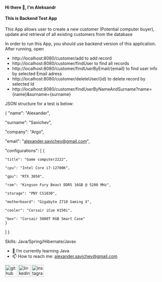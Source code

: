 #### Hi there 👋, I'm Aleksandr
#### This is Backend Test App

This App allows user to create a new customer (Potential computer buyer), update and retrieval of all existing customers from the database

In order to run this App, you should use backend version of this application. After running, open 
 - http://localhost:8080/customer/add to add record
 - http://localhost:8080/customer/findUser to find all records
 - http://localhost:8080/customer/findUserByEmail/{email} to find user info by selected Email adress
 - http://localhost:8080/customer/deleteUser/{id} to delete record by selected Id
 - http://localhost:8080/customer/findUserByNameAndSurname?name={name}&surname={surname}
 
 JSON structure for a test is below:

 {
  "name": "Alexander",
  
  "surname": "Savichev",
  
  "company": "Argo",
  
  "email": "alexander.savichev@gmail.com",
  
  "configurations": [
      {
      
    "title": "Game computer2222",
    
    "cpu": "Intel Core i7-12700K",
    
    "gpu": "RTX 3050",
    
    "ram": "Kingson Fury Beast DDR5 16GB @ 5200 MHz",
    
    "storage": "PNY CS1030",
    
    "motherboard": "Gigabyte Z710 Gaming X",
    
    "cooler": "Corsair iCue H150i",
    
    "box": "Corsair 5000T RGB Smart Case"
    }
   ]
  }

Skills: Java/Spring/Hibernate/Javax

- 🌱 I’m currently learning Java 
- 📫 How to reach me: alexander.savichev@gmail.com 


[<img src='https://cdn.jsdelivr.net/npm/simple-icons@3.0.1/icons/github.svg' alt='github' height='40'>](https://github.com/https://github.com/AlexanderSavichev)  [<img src='https://cdn.jsdelivr.net/npm/simple-icons@3.0.1/icons/linkedin.svg' alt='linkedin' height='40'>](https://www.linkedin.com/in/https://www.linkedin.com/mwlite/in/aleksandr-savichev-7b3743211/)  [<img src='https://cdn.jsdelivr.net/npm/simple-icons@3.0.1/icons/instagram.svg' alt='instagram' height='40'>](https://www.instagram.com/https://www.instagram.com/aleksander_savichev//)  
